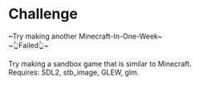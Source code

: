 # Challenge
~Try making another Minecraft-In-One-Week~  
~👆Failed👆~

Try making a sandbox game that is similar to Minecraft.    
Requires: SDL2, stb_image, GLEW, glm.
